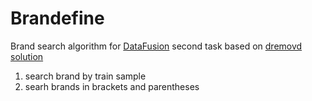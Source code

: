 # Brandefine
Brand search algorithm for [DataFusion](https://boosters.pro/championship/data_fusion/rating) second task based on [dremovd solution](https://github.com/dremovd/data-fusion-2-baseline)
1. search brand by train sample
2. searh brands in brackets and parentheses 
